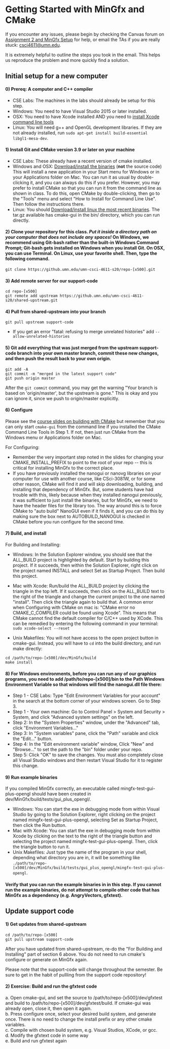 # Getting Started with MinGfx and CMake

If you encounter any issues, please begin by checking the Canvas forum on [Assignment 2 and MinGfx Setup](https://canvas.umn.edu/courses/106184/discussion_topics/169908) for help, or email the TAs if you are really stuck: [csci4611@umn.edu](mailto:csci4611@umn.edu).  

It is extremely helpful to outline the steps you took in the email. This helps us reproduce the problem and more quickly find a solution.

## Initial setup for a new computer

#### 0) Prereq: A computer and C++ compiler

* CSE Labs: The machines in the labs should already be setup for this step.
* Windows: You need to have Visual Studio 2015 or later installed.
* OSX: You need to have Xcode installed AND you need to [install Xcode command line tools](https://www.embarcadero.com/starthere/xe5/mobdevsetup/ios/en/installing_the_commandline_tools.html)
* Linux: You will need g++ and OpenGL development libraries. If they are not already installed, run ```sudo apt-get install build-essential libgl1-mesa-dev```.

#### 1) Install Git and CMake version 3.9 or later on your machine

* CSE Labs: These already have a recent version of cmake installed.
* Windows and OSX: [Download/install the binaries](https://cmake.org/download) (**not** the source code)  This will install a new application in your Start menu for Windows or in your Applications folder on Mac.  You can run it as usual by double-clicking it, and you can always do this if you prefer.  However, you may prefer to install CMake so that you can run it from the command line as shown in class.  To do this, open CMake by double-clicking, then go to the "Tools" menu and select "How to Install for Command Line Use".  Then follow the instructions there.
* Linux: You should [Download/install linux the most recent binaries](https://cmake.org/download). The tar.gz available has cmake-gui in the bin/ directory, which you can run directly.

#### 2) Clone your repository for this class.  *Put it inside a directory path on your computer that does not include any spaces!*   On Windows, we recommend using Git-bash rather than the built-in Windows Command Prompt; Git-bash gets installed on Windows when you install Git.  On OSX, you can use Terminal.  On Linux, use your favorite shell.   Then, type the following command.

	git clone https://github.umn.edu/umn-csci-4611-s20/repo-[x500].git

#### 3) Add remote server for our support-code

	cd repo-[x500]
	git remote add upstream https://github.umn.edu/umn-csci-4611-s20/shared-upstream.git

#### 4) Pull from shared-upstream into your branch

	git pull upstream support-code

  * If you get an error "fatal: refusing to merge unrelated histories" add ``` --allow-unrelated-histories ```

#### 5) Git add everything that was just merged from the upstream support-code branch into your own master branch, commit these new changes, and then push the result back to your own origin.

	git add -A
	git commit -m "merged in the latest support code"
	git push origin master
	
After the ```git commit``` command, you may get the warning "Your branch is based on 'origin/master', but the upstream is gone." This is okay and you can ignore it, since we push to origin/master explicitly.

#### 6) Configure

Please see the [course slides on building with CMake](https://canvas.umn.edu/courses/158203/files/10944841?module_item_id=3340126) but remember that you can only start ```cmake-gui``` from the command line if you installed the CMake Command Line Tools in Step 1.  If not, then just run CMake from the Windows menu or Applications folder on Mac.

For Configuring:
* Remember the very important step noted in the slides for changing your CMAKE_INSTALL_PREFIX to point to the root of your repo -- this is critical for installing MinGfx to the correct place.
* If you have previously installed the nanogui or nanovg libraries on your computer for use with another course, like CSci-3081W, or for some other reason, CMake will find it and will skip downloading, building, and installing that dependency of MinGfx.  But, some students have had trouble with this, likely because when they installed nanogui previously, it was sufficient to just install the binaries, but for MinGfx, we need to have the header files for the library too.  The way around this is to force CMake to "auto build" NanoGUI even if it finds it, and you can do this by making sure the box next to AUTOBUILD_NANOGUI is checked in CMake before you run configure for the second time.

#### 7) Build, and install

For Building and Installing:
  * Windows:  In the Solution Explorer window, you should see that the ALL_BUILD project is highlighted by default.  Start by building this project.  If it succeeds, then within the Solution Explorer, right click on the project named INSTALL and select Set as Startup Project.  Then build this project.

  * Mac with Xcode:  Run/build the ALL_BUILD project by clicking the triangle in the top left.  If it succeeds, then click on the ALL_BUILD text to the right of the triangle and change the current project to the one named "install".  Then click the triangle again to build that.  A common error when Configuring with CMake on mac is: "CMake error no CMAKE_C_COMPILER could be found using Xcode". This means that CMake cannot find the default compiler for C/C++ used by XCode. This can be remedied by entering the following command in your terminal: ``` sudo xcode-select --reset ```
  
  * Unix Makefiles: You will not have access to the open project button in cmake-gui. Instead, you will have to ```cd``` into the build directory, and run make directly:
```
cd /path/to/repo-[x500]/dev/MinGfx/build
make install
```
  
#### 8) For Windows environments, before you can run any of our graphics programs, you need to add /path/to/repo-[x500]/bin to the Path Windows Environment Variable so that windows will find the nanogui.dll file there:
* Step 1 - CSE Labs: Type "Edit Environment Variables for your account" in the search at the bottom corner of your windows screen. Go to Step 3. 
* Step 1 - Your own machine: Go to Control Panel > System and Security > System, and click "Advanced system settings" on the left.
* Step 2: In the "System Properties" window, under the "Advanced" tab, click "Environment Variables..."
* Step 3: In "System variables" pane, click the "Path" variable and click the "Edit..." button.
* Step 4: In the "Edit environment variable" window, Click "New" and "Browse..." to set the path to the "bin" folder under your repo.
* Step 5: Click "OK" to save the changes.
You must also completely close all Visual Studio windows and then restart Visual Studio for it to register this change.


#### 9) Run example binaries

If you compiled MinGfx correctly, an executable called mingfx-test-gui-plus-opengl should have been created in dev/MinGfx/build/tests/gui_plus_opengl/. 
* Windows: You can start the exe in debugging mode from within Visual Studio by going to the Solution Explorer, right clicking on the project named mingfx-test-gui-plus-opengl, selecting Set as Startup Project, then click the Run button.
* Mac with Xcode: You can start the exe in debugging mode from within Xcode by clicking on the text to the right of the triangle button and selecting the project named mingfx-test-gui-plus-opengl.  Then, click the triangle button to run it.
* Unix Makefiles:  Just type the name of the program in your shell, depending what directory you are in, it will be something like ```./path/to/repo-[x500]/dev/MinGfx/build/tests/gui_plus_opengl/mingfx-test-gui-plus-opengl```.



#### Verify that you can run the example binaries in in this step. If you cannot run the example binaries, do not attempt to compile other code that has MinGfx as a dependency (e.g. AngryVectors, gfxtest).



## Update support code

#### 1) Get updates from shared-upstream

	cd /path/to/repo-[x500]
	git pull upstream support-code
	
After you have updated from shared-upstream, re-do the "For Building and Installing" part of section 6 above. You do not need to run cmake's configure or generate on MinGfx again.

Please note that the support-code will change throughout the semester. Be sure to get in the habit of pullling from the support code repository!

#### 2) Exercise: Build and run the gfxtest code

  a. Open cmake-gui, and set the source to /path/to/repo-[x500]/dev/gfxtest and build to /path/to/repo-[x500]/dev/gfxtest/build. If cmake-gui was already open, close it, then open it again.  
  b. Press configure once, select your desired build system, and generate once. There is no need to change the install prefix or any other cmake variables.  
  c. Compile with chosen build system, e.g. Visual Studios, XCode, or gcc.  
  d. Modify the gfxtext code in some way  
  e. Build and run gfxtest again  
  
